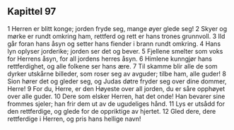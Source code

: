 ## Kapittel 97

1 Herren er blitt konge; jorden fryde seg, mange øyer glede seg!
2 Skyer og mørke er rundt omkring ham, rettferd og rett er hans trones grunnvoll.
3 Ild går foran hans åsyn og setter hans fiender i brann rundt omkring.
4 Hans lyn oplyser jorderike; jorden ser det og bever.
5 Fjellene smelter som voks for Herrens åsyn, for all jordens herres åsyn.
6 Himlene kunngjør hans rettferdighet, og alle folkene ser hans ære.
7 Til skamme blir alle de som dyrker utskårne billeder, som roser seg av avguder; tilbe ham, alle guder!
8 Sion hører det og gleder seg, og Judas døtre fryder seg over dine dommer, Herre!
9 For du, Herre, er den Høyeste over all jorden, du er såre opphøyet over alle guder.
10 Dere som elsker Herren, hat det onde! Han bevarer sine frommes sjeler; han frir dem ut av de ugudeliges hånd.
11 Lys er utsådd for den rettferdige, og glede for de oppriktige av hjertet.
12 Gled dere, dere rettferdige i Herren, og pris hans hellige navn!
